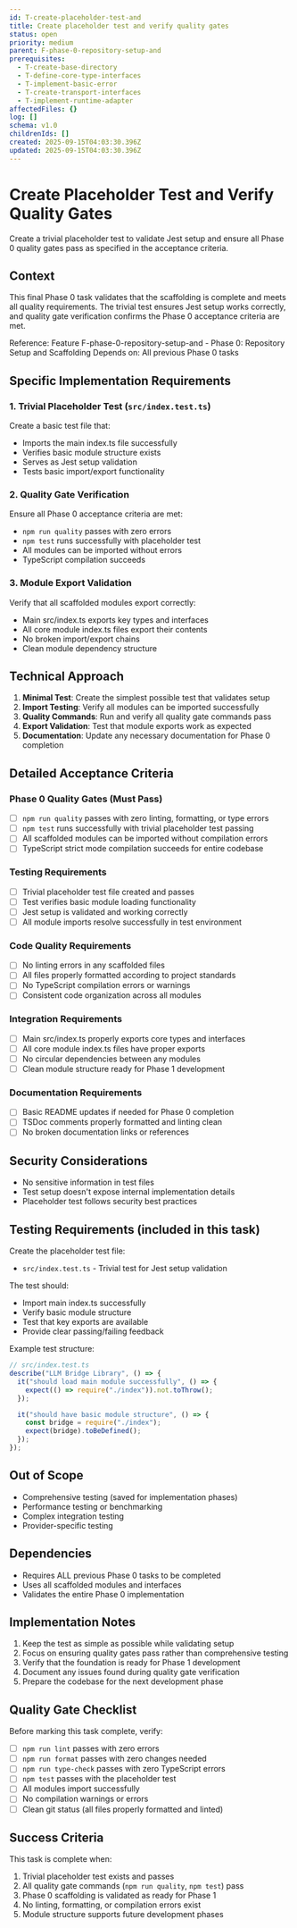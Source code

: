 ```yaml
---
id: T-create-placeholder-test-and
title: Create placeholder test and verify quality gates
status: open
priority: medium
parent: F-phase-0-repository-setup-and
prerequisites:
  - T-create-base-directory
  - T-define-core-type-interfaces
  - T-implement-basic-error
  - T-create-transport-interfaces
  - T-implement-runtime-adapter
affectedFiles: {}
log: []
schema: v1.0
childrenIds: []
created: 2025-09-15T04:03:30.396Z
updated: 2025-09-15T04:03:30.396Z
---
```


# Create Placeholder Test and Verify Quality Gates

Create a trivial placeholder test to validate Jest setup and ensure all Phase 0 quality gates pass as specified in the acceptance criteria.

## Context

This final Phase 0 task validates that the scaffolding is complete and meets all quality requirements. The trivial test ensures Jest setup works correctly, and quality gate verification confirms the Phase 0 acceptance criteria are met.

Reference: Feature F-phase-0-repository-setup-and - Phase 0: Repository Setup and Scaffolding
Depends on: All previous Phase 0 tasks

## Specific Implementation Requirements

### 1. Trivial Placeholder Test (`src/index.test.ts`)

Create a basic test file that:

- Imports the main index.ts file successfully
- Verifies basic module structure exists
- Serves as Jest setup validation
- Tests basic import/export functionality

### 2. Quality Gate Verification

Ensure all Phase 0 acceptance criteria are met:

- `npm run quality` passes with zero errors
- `npm test` runs successfully with placeholder test
- All modules can be imported without errors
- TypeScript compilation succeeds

### 3. Module Export Validation

Verify that all scaffolded modules export correctly:

- Main src/index.ts exports key types and interfaces
- All core module index.ts files export their contents
- No broken import/export chains
- Clean module dependency structure

## Technical Approach

1. **Minimal Test**: Create the simplest possible test that validates setup
2. **Import Testing**: Verify all modules can be imported successfully
3. **Quality Commands**: Run and verify all quality gate commands pass
4. **Export Validation**: Test that module exports work as expected
5. **Documentation**: Update any necessary documentation for Phase 0 completion

## Detailed Acceptance Criteria

### Phase 0 Quality Gates (Must Pass)

- [ ] `npm run quality` passes with zero linting, formatting, or type errors
- [ ] `npm test` runs successfully with trivial placeholder test passing
- [ ] All scaffolded modules can be imported without compilation errors
- [ ] TypeScript strict mode compilation succeeds for entire codebase

### Testing Requirements

- [ ] Trivial placeholder test file created and passes
- [ ] Test verifies basic module loading functionality
- [ ] Jest setup is validated and working correctly
- [ ] All module imports resolve successfully in test environment

### Code Quality Requirements

- [ ] No linting errors in any scaffolded files
- [ ] All files properly formatted according to project standards
- [ ] No TypeScript compilation errors or warnings
- [ ] Consistent code organization across all modules

### Integration Requirements

- [ ] Main src/index.ts properly exports core types and interfaces
- [ ] All core module index.ts files have proper exports
- [ ] No circular dependencies between any modules
- [ ] Clean module structure ready for Phase 1 development

### Documentation Requirements

- [ ] Basic README updates if needed for Phase 0 completion
- [ ] TSDoc comments properly formatted and linting clean
- [ ] No broken documentation links or references

## Security Considerations

- No sensitive information in test files
- Test setup doesn't expose internal implementation details
- Placeholder test follows security best practices

## Testing Requirements (included in this task)

Create the placeholder test file:

- `src/index.test.ts` - Trivial test for Jest setup validation

The test should:

- Import main index.ts successfully
- Verify basic module structure
- Test that key exports are available
- Provide clear passing/failing feedback

Example test structure:

```typescript
// src/index.test.ts
describe("LLM Bridge Library", () => {
  it("should load main module successfully", () => {
    expect(() => require("./index")).not.toThrow();
  });

  it("should have basic module structure", () => {
    const bridge = require("./index");
    expect(bridge).toBeDefined();
  });
});
```

## Out of Scope

- Comprehensive testing (saved for implementation phases)
- Performance testing or benchmarking
- Complex integration testing
- Provider-specific testing

## Dependencies

- Requires ALL previous Phase 0 tasks to be completed
- Uses all scaffolded modules and interfaces
- Validates the entire Phase 0 implementation

## Implementation Notes

1. Keep the test as simple as possible while validating setup
2. Focus on ensuring quality gates pass rather than comprehensive testing
3. Verify that the foundation is ready for Phase 1 development
4. Document any issues found during quality gate verification
5. Prepare the codebase for the next development phase

## Quality Gate Checklist

Before marking this task complete, verify:

- [ ] `npm run lint` passes with zero errors
- [ ] `npm run format` passes with zero changes needed
- [ ] `npm run type-check` passes with zero TypeScript errors
- [ ] `npm test` passes with the placeholder test
- [ ] All modules import successfully
- [ ] No compilation warnings or errors
- [ ] Clean git status (all files properly formatted and linted)

## Success Criteria

This task is complete when:

1. Trivial placeholder test exists and passes
2. All quality gate commands (`npm run quality`, `npm test`) pass
3. Phase 0 scaffolding is validated as ready for Phase 1
4. No linting, formatting, or compilation errors exist
5. Module structure supports future development phases
